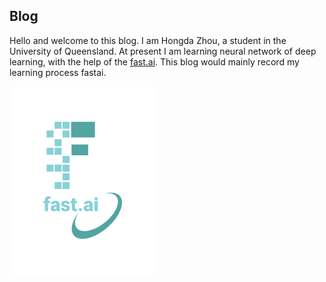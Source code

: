 
## Blog

Hello and welcome to this blog. I am Hongda Zhou, a student in the University of Queensland. At present I am learning neural network of deep learning, with the help of the [fast.ai](https://www.fast.ai). This blog would mainly record my learning process fastai.

![Image of fast.ai logo](images/logo.png)
